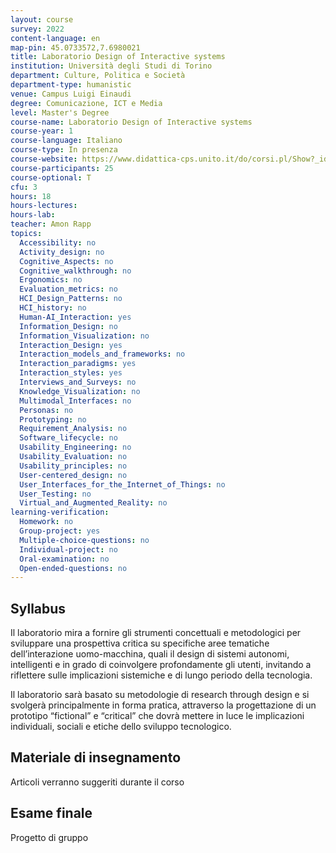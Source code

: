 ```yaml
---
layout: course
survey: 2022
content-language: en
map-pin: 45.0733572,7.6980021
title: Laboratorio Design of Interactive systems
institution: Università degli Studi di Torino
department: Culture, Politica e Società
department-type: humanistic
venue: Campus Luigi Einaudi
degree: Comunicazione, ICT e Media
level: Master's Degree
course-name: Laboratorio Design of Interactive systems
course-year: 1
course-language: Italiano
course-type: In presenza
course-website: https://www.didattica-cps.unito.it/do/corsi.pl/Show?_id=lzfi
course-participants: 25
course-optional: T
cfu: 3
hours: 18
hours-lectures:
hours-lab:
teacher: Amon Rapp
topics: 
  Accessibility: no 
  Activity_design: no 
  Cognitive_Aspects: no 
  Cognitive_walkthrough: no 
  Ergonomics: no 
  Evaluation_metrics: no 
  HCI_Design_Patterns: no 
  HCI_history: no 
  Human-AI_Interaction: yes 
  Information_Design: no 
  Information_Visualization: no 
  Interaction_Design: yes 
  Interaction_models_and_frameworks: no 
  Interaction_paradigms: yes 
  Interaction_styles: yes 
  Interviews_and_Surveys: no 
  Knowledge_Visualization: no 
  Multimodal_Interfaces: no 
  Personas: no 
  Prototyping: no 
  Requirement_Analysis: no 
  Software_lifecycle: no 
  Usability_Engineering: no 
  Usability_Evaluation: no 
  Usability_principles: no 
  User-centered_design: no 
  User_Interfaces_for_the_Internet_of_Things: no 
  User_Testing: no 
  Virtual_and_Augmented_Reality: no 
learning-verification: 
  Homework: no 
  Group-project: yes 
  Multiple-choice-questions: no 
  Individual-project: no 
  Oral-examination: no 
  Open-ended-questions: no 
---
```



## Syllabus 
Il laboratorio mira a fornire gli strumenti concettuali e metodologici per sviluppare una prospettiva critica su specifiche aree tematiche dell’interazione uomo-macchina, quali il design di sistemi autonomi, intelligenti e in grado di coinvolgere profondamente gli utenti, invitando a riflettere sulle implicazioni sistemiche e di lungo periodo della tecnologia. 

Il laboratorio sarà basato su metodologie di research through design e si svolgerà principalmente in forma pratica, attraverso la progettazione di un prototipo “fictional” e “critical” che dovrà mettere in luce le implicazioni individuali, sociali e etiche dello sviluppo tecnologico.

## Materiale di insegnamento 

Articoli verranno suggeriti durante il corso

## Esame finale 
Progetto di gruppo
